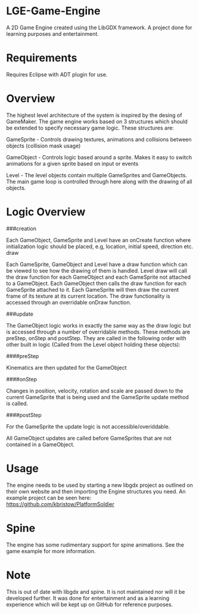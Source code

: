 LGE-Game-Engine
===============
A 2D Game Engine created using the LibGDX framework. A project done for learning purposes and entertainment.


Requirements
===============
Requires Eclipse with ADT plugin for use.


Overview
===============
The highest level architecture of the system is inspired by the desing of GameMaker. The game engine works based on 3 structures which should be extended to specify necessary game logic. These
structures are:

GameSprite - Controls drawing textures, animations and collisions between objects (collision mask usage)

GameObject - Controls logic based around a sprite. Makes it easy to switch animations for a given sprite based
             on input or events
             
Level      - The level objects contain multiple GameSprites and GameObjects. The main game loop is controlled
             through here along with the drawing of all objects.
             
            
Logic Overview
===============
###creation

Each GameObject, GameSprite and Level have an onCreate function where initialization logic should be placed, e.g,
location, initial speed, direction etc.
draw

Each GameSprite, GameObject and Level have a draw function which can be viewed to see how the drawing of them
is handled. Level draw will call the draw function for each GameObject and each GameSprite not attached to a
GameObject. Each GameObject then calls the draw function for each GameSprite attached to it. Each GameSprite
will then draw the current frame of its texture at its current location. The draw functionality is accessed
through an overridable onDraw function.

###update

The GameObject logic works in exactly the same way as the draw logic but is accessed through a number of
overridable methods. These methods are preStep, onStep and postStep. They are called in the following order 
with other built in logic (Called from the Level object holding these objects):
    
    
####preStep

Kinematics are then updated for the GameObject

####onStep

Changes in position, velocity, rotation and scale are passed down to the current GameSprite that is being used
and the GameSprite update method is called.

####postStep
        
For the GameSprite the update logic is not accessible/overiddable.

All GameObject updates are called before GameSprites that are not contained in a GameObject.


Usage
==============
The engine needs to be used by starting a new libgdx project as outlined on their own website and then importing the
Engine structures you need. An example project can be seen here: https://github.com/kbristow/PlatformSoldier


Spine
==============
The engine has some rudimentary support for spine animations. See the game example for more information.
 
Note
==============

This is out of date with libgdx and spine. It is not maintained nor will it be developed further. It was done for entertainment and as a learning experience which will be kept up on GitHub for reference purposes.
